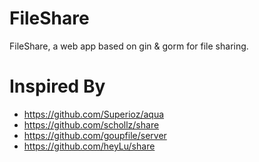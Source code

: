 # FileShare
FileShare, a web app based on gin &amp; gorm for file sharing.

# Inspired By
- https://github.com/Superioz/aqua
- https://github.com/schollz/share
- https://github.com/goupfile/server
- https://github.com/heyLu/share

